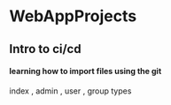 # WebAppProjects 
## Intro to ci/cd 
#### learning how to import files using the git 
index , admin , user , group types 
